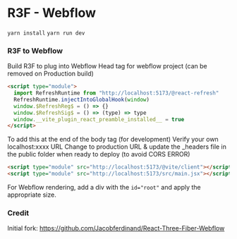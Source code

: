 # R3F - Webflow

 `yarn install`
 `yarn run dev`

### R3F to Webflow

Build R3F to plug into Webflow
Head tag for webflow project (can be removed on Production build)

```html
<script type="module">
  import RefreshRuntime from "http://localhost:5173/@react-refresh"
  RefreshRuntime.injectIntoGlobalHook(window)
  window.$RefreshReg$ = () => {}
  window.$RefreshSig$ = () => (type) => type
  window.__vite_plugin_react_preamble_installed__ = true
</script>
```

To add this at the end of the body tag (for development)
Verify your own localhost:xxxx URL
Change to production URL & update the _headers file in the public folder when ready to deploy (to avoid CORS ERROR)

```html
<script type="module" src="http://localhost:5173/@vite/client"></script>
<script type="module" src="http://localhost:5173/src/main.jsx"></script>
```

For Webflow rendering, add a div with the `id="root"` and apply the appropriate size.

### Credit

Initial fork: https://github.com/Jacobferdinand/React-Three-Fiber-Webflow

